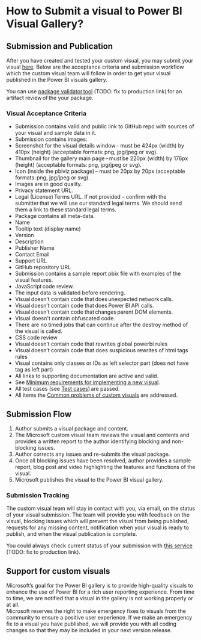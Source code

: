 # How to Submit a visual to Power BI Visual Gallery? 
## Submission and Publication  
After you have created and tested your custom visual, you may submit your visual [here](https://app.powerbi.com/visuals/info#submit). Below are the acceptance criteria and submission workflow which the custom visual team will follow in order to get your visual published in the Power BI visuals gallery.  

You can use [package validator tool](https://powerbi-validator-v-glpol.herokuapp.com) (TODO: fix to production link) for an artifact review of the your package.

### Visual Acceptance Criteria   
- Submission contains valid and public link to GitHub repo with sources of your visual and sample data in it.
- Submission contains images:  
 - Screenshot for the visual details window - must be 424px (width) by 410px (height) (acceptable formats: png, jpg/jpeg or svg).
 - Thumbnail for the gallery main page – must be 220px (width) by 176px (height) (acceptable formats: png, jpg/jpeg or svg).
 - Icon (inside the pbiviz package) – must be 20px by 20px (acceptable formats: png, jpg/jpeg or svg).
 - Images are in good quality.
- Privacy statement URL.  
- Legal (License) Terms URL. If not provided – confirm with the submitter that we will use our standard legal terms. We should send them a link to these standard legal terms.   
- Package contains all meta-data.  
 - Name    
 - Tooltip text (display name)    
 - Version    
 - Description    
 - Publisher Name    
 - Contact Email    
 - Support URL   
 - GitHub repository URL
- Submission contains a sample report pbix file with examples of the visual features.  
- JavaScript code review.    
 - The input data is validated before rendering.   
 - Visual doesn’t contain code that does unexpected network calls.     
 - Visual doesn’t contain code that does Power BI API calls.    
 - Visual doesn’t contain code that changes parent DOM elements.    
 - Visual doesn't contain obfuscated code.   
 - There are no timed jobs that can continue after the destroy method of the visual is called.
- CSS code review
 - Visual doesn’t contain code that rewrites global powerbi rules 
 - Visual doesn’t contain code that does suspicious rewrites of html tags rules 
 - Visual contains only classes or IDs as left selector part (does not have tag as left part)
- All links to supporting documentation are active and valid.  
- See [Minimum requirements for implementing a new visual](https://github.com/Microsoft/PowerBI-visuals-core/wiki/Minimum-requirements-for-implementing-a-new-visual).
- All test cases (see [Test cases](./SubmissionTesting.md)) are passed.
- All items the [Common problems of custom visuals](./SubmissionCommonProblems.md) are addressed.

## Submission Flow  
1. Author submits a visual package and content.  
2. The Microsoft custom visual team reviews the visual and contents and provides a written report to the author identifying blocking and non-blocking issues.  
3. Author corrects any issues and re-submits the visual package.  
4. Once all blocking issues have been resolved, author provides a sample report, blog post and video highlighting the features and functions of the visual.  
5. Microsoft publishes the visual to the Power BI visual gallery.  
 
### Submission Tracking  
The custom visual team will stay in contact with you, via email, on the status of your visual submission. The team will provide you with feedback on the visual, blocking issues which will prevent the visual from being published, requests for any missing content, notification when your visual is ready to publish, and when the visual publication is complete.  

You could always check current status of your submission with [this service](https://powerbi-validator-v-glpol.herokuapp.com) (TODO: fix to production link). 
 
## Support for custom visuals  
Microsoft’s goal for the Power BI gallery is to provide high-quality visuals to enhance the use of Power BI for a rich user reporting experience. From time to time, we are notified that a visual in the gallery is not working properly or at all.  
Microsoft reserves the right to make emergency fixes to visuals from the community to ensure a positive user experience. If we make an emergency fix to a visual you have published, we will provide you with all coding changes so that they may be included in your next version release.  
 
 
